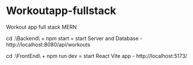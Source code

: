# Workoutapp-fullstack
Workout app full stack MERN 

cd .\Backend\ + npm start = start Server and Database - http://localhost:8080/api/workouts

cd .\FrontEnd\ + npm run dev = start React Vite app - http://localhost:5173/
